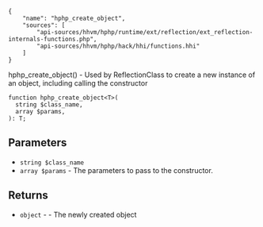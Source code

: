``` yamlmeta
{
    "name": "hphp_create_object",
    "sources": [
        "api-sources/hhvm/hphp/runtime/ext/reflection/ext_reflection-internals-functions.php",
        "api-sources/hhvm/hphp/hack/hhi/functions.hhi"
    ]
}
```




hphp_create_object() - Used by ReflectionClass to create a new instance of an
object, including calling the constructor




``` Hack
function hphp_create_object<T>(
  string $class_name,
  array $params,
): T;
```




## Parameters




+ ` string $class_name `
+ ` array $params ` - The parameters to pass to the constructor.




## Returns




* ` object ` - - The newly created object
<!-- HHAPIDOC -->

